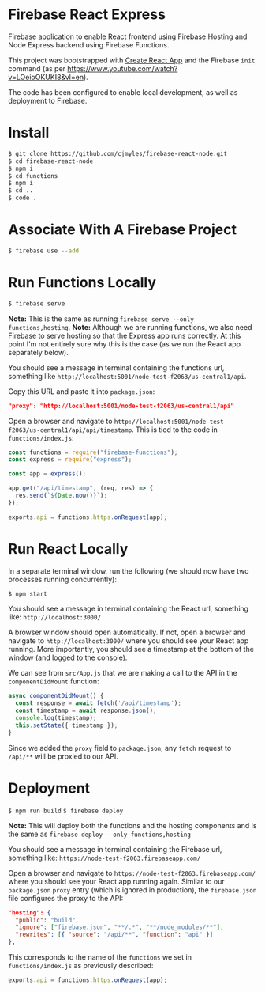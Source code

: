 # Firebase React Express

Firebase application to enable React frontend using Firebase Hosting and Node Express backend using Firebase Functions.

This project was bootstrapped with [Create React App](https://github.com/facebook/create-react-app) and the Firebase `init` command (as per https://www.youtube.com/watch?v=LOeioOKUKI8&vl=en).

The code has been configured to enable local development, as well as deployment to Firebase.

# Install

```bash
$ git clone https://github.com/cjmyles/firebase-react-node.git
$ cd firebase-react-node
$ npm i
$ cd functions
$ npm i
$ cd ..
$ code .
```

# Associate With A Firebase Project

```bash
$ firebase use --add
```

# Run Functions Locally

```bash
$ firebase serve
```

**Note:** This is the same as running `firebase serve --only functions,hosting`.
**Note:** Although we are running functions, we also need Firebase to serve hosting so that the Express app runs correctly. At this point I'm not entirely sure why this is the case (as we run the React app separately below).

You should see a message in terminal containing the functions url, something like `http://localhost:5001/node-test-f2063/us-central1/api`.

Copy this URL and paste it into `package.json`:

```json
"proxy": "http://localhost:5001/node-test-f2063/us-central1/api"
```

Open a browser and navigate to `http://localhost:5001/node-test-f2063/us-central1/api/api/timestamp`. This is tied to the code in `functions/index.js`:

```js
const functions = require("firebase-functions");
const express = require("express");

const app = express();

app.get("/api/timestamp", (req, res) => {
  res.send(`${Date.now()}`);
});

exports.api = functions.https.onRequest(app);
```

# Run React Locally

In a separate terminal window, run the following (we should now have two processes running concurrently):

```bash
$ npm start
```

You should see a message in terminal containing the React url, something like:
`http://localhost:3000/`

A browser window should open automatically. If not, open a browser and navigate to `http://localhost:3000/` where you should see your React app running. More importantly, you should see a timestamp at the bottom of the window (and logged to the console).

We can see from `src/App.js` that we are making a call to the API in the `componentDidMount` function:

```js
async componentDidMount() {
  const response = await fetch('/api/timestamp');
  const timestamp = await response.json();
  console.log(timestamp);
  this.setState({ timestamp });
}
```

Since we added the `proxy` field to `package.json`, any `fetch` request to `/api/**` will be proxied to our API.

# Deployment

`$ npm run build`
`$ firebase deploy`

**Note:** This will deploy both the functions and the hosting components and is the same as `firebase deploy --only functions,hosting`

You should see a message in terminal containing the Firebase url, something like:
`https://node-test-f2063.firebaseapp.com/`

Open a browser and navigate to `https://node-test-f2063.firebaseapp.com/` where you should see your React app running again. Similar to our `package.json` `proxy` entry (which is ignored in production), the `firebase.json` file configures the proxy to the API:

```json
"hosting": {
  "public": "build",
  "ignore": ["firebase.json", "**/.*", "**/node_modules/**"],
  "rewrites": [{ "source": "/api/**", "function": "api" }]
},
```

This corresponds to the name of the `functions` we set in `functions/index.js` as previously described:

```js
exports.api = functions.https.onRequest(app);
```
